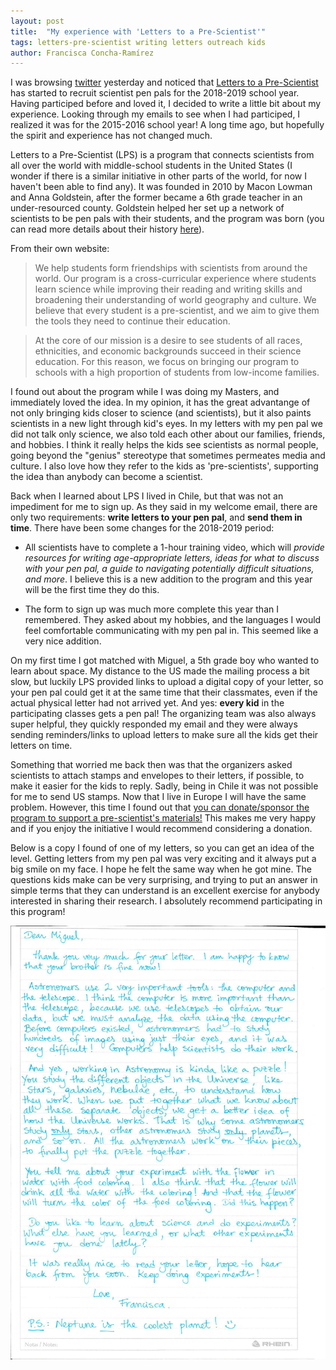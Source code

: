 ```yaml
---
layout: post
title:  "My experience with 'Letters to a Pre-Scientist'"
tags: letters-pre-scientist writing letters outreach kids
author: Francisca Concha-Ramírez
---
```


I was browsing <a href="http://twitter.com/franconchar" target="_blank">twitter</a> yesterday and noticed that <a href="http://www.prescientist.org/" target="_blank">Letters to a Pre-Scientist</a> has started to recruit scientist pen pals for the 2018-2019 school year. Having participed before and loved it, I decided to write a little bit about my experience. Looking through my emails to see when I had participed, I realized it was for the 2015-2016 school year! A long time ago, but hopefully the spirit and experience has not changed much.

Letters to a Pre-Scientist (LPS) is a program that connects scientists from all over the world with middle-school students in the United States (I wonder if there is a similar initiative in other parts of the world, for now I haven't been able to find any). It was founded in 2010 by Macon Lowman and Anna Goldstein, after the former became a 6th grade teacher in an under-resourced county. Goldstein helped her set up a network of scientists to be pen pals with their students, and the program was born (you can read more details about their history <a href="http://www.prescientist.org/about-us/history/" target="_blank">here</a>).

From their own website:
>We help students form friendships with scientists from around the world. Our program is a cross-curricular experience where students learn science while improving their reading and writing skills and broadening their understanding of world geography and culture. We believe that every student is a pre-scientist, and we aim to give them the tools they need to continue their education.

>At the core of our mission is a desire to see students of all races, ethnicities, and economic backgrounds succeed in their science education. For this reason, we focus on bringing our program to schools with a high proportion of students from low-income families. 

I found out about the program while I was doing my Masters, and immediately loved the idea. In my opinion, it has the great advantange of not only bringing kids closer to science (and scientists), but it also paints scientists in a new light through kid's eyes. In my letters with my pen pal we did not talk only science, we also told each other about our families, friends, and hobbies. I think it really helps the kids see scientists as normal people, going beyond the "genius" stereotype that sometimes permeates media and culture. I also love how they refer to the kids as 'pre-scientists', supporting the idea than anybody can become a scientist.

Back when I learned about LPS I lived in Chile, but that was not an impediment for me to sign up. As they said in my welcome email, there are only two requirements: <b>write letters to your pen pal</b>, and <b>send them in time</b>. There have been some changes for the 2018-2019 period:

* All scientists have to complete a 1-hour training video, which will <i>provide resources for writing age-appropriate letters, ideas for what to discuss with your pen pal, a guide to navigating potentially difficult situations, and more</i>. I believe this is a new addition to the program and this year will be the first time they do this.

* The form to sign up was much more complete this year than I remembered. They asked about my hobbies, and the languages I would feel comfortable communicating with my pen pal in. This seemed like a very nice addition.

On my first time I got matched with Miguel, a 5th grade boy who wanted to learn about space. My distance to the US made the mailing process a bit slow, but luckily LPS provided links to upload a digital copy of your letter, so your pen pal could get it at the same time that their classmates, even if the actual physical letter had not arrived yet. And yes: <b>every kid</b> in the participating classes gets a pen pal! The organizing team was also always super helpful, they quickly responded my email and they were always sending reminders/links to upload letters to make sure all the kids get their letters on time.

Something that worried me back then was that the organizers asked scientists to attach stamps and envelopes to their letters, if possible, to make it easier for the kids to reply. Sadly, being in Chile it was not possible for me to send US stamps. Now that I live in Europe I will have the same problem. However, this time I found out that [you can donate/sponsor the program to support a pre-scientist's materials!](https://prescientist.wedid.it/campaigns/4925) This makes me very happy and if you enjoy the initiative I would recommend considering a donation. 


Below is a copy I found of one of my letters, so you can get an idea of the level. Getting letters from my pen pal was very exciting and it always put a big smile on my face. I hope he felt the same way when he got mine. The questions kids make can be very surprising, and trying to put an answer in simple terms that they can understand is an excellent exercise for anybody interested in sharing their research. I absolutely recommend participating in this program!

![Letter to Miguel](https://github.com/franciscaconcha/franciscaconcha.github.io/blob/master/images/blog/LetterMiguel.png?raw=true "Letter to Miguel")
